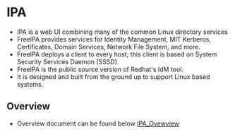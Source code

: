 # IPA
* IPA is a web UI combining many of the common Linux directory services
* FreeIPA provides services for Identity Management, MIT Kerberos, Certificates, Domain Services, Network File System, and more.
* FreeIPA deploys a client to every host; this client is based on System Security Services Daemon (SSSD).
* FreeIPA is the public source version of Redhat's IdM tool.
* It is designed and built from the ground up to support Linux based systems.

## Overview
* Overview document can be found below
[IPA_Ovewview](../documents/mod05_ex01__touring_freeipa.pdf)
